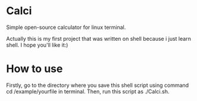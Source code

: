# Calci
Simple open-source calculator for linux terminal. 

Actually this is my first project that was written on shell because i just learn shell. I hope you'll like it:)
# How to use
Firstly, go to the directory where you save this shell script using command cd /example/yourfile in terminal.
Then, run this script as ./Calci.sh.
